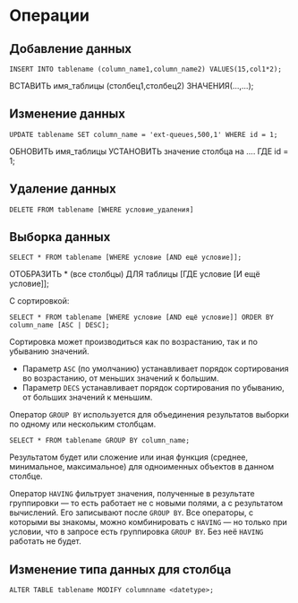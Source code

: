 # Операции

## Добавление данных

```
INSERT INTO tablename (column_name1,column_name2) VALUES(15,col1*2);
```
ВСТАВИТЬ имя_таблицы (столбец1,столбец2) ЗНАЧЕНИЯ(...,...);

## Изменение данных

```
UPDATE tablename SET column_name = 'ext-queues,500,1' WHERE id = 1;
```
ОБНОВИТЬ имя_таблицы УСТАНОВИТЬ значение столбца на .... ГДЕ id = 1;

## Удаление данных

```
DELETE FROM tablename [WHERE условие_удаления]
```

## Выборка данных

```
SELECT * FROM tablename [WHERE условие [AND ещё условие]];
```
ОТОБРАЗИТЬ * (все столбцы) ДЛЯ таблицы [ГДЕ условие [И ещё условие]];

С сортировкой:
```
SELECT * FROM tablename [WHERE условие [AND ещё условие]] ORDER BY column_name [ASC | DESC];
```

Сортировка может производиться как по возрастанию, так и по убыванию значений.

* Параметр `ASC` (по умолчанию) устанавливает порядок сортирования во возрастанию, от меньших значений к большим.
* Параметр `DECS` устанавливает порядок сортирования по убыванию, от больших значений к меньшим.

Оператор `GROUP BY` используется для объединения результатов выборки по одному или нескольким столбцам.

```
SELECT * FROM tablename GROUP BY column_name;
```

Результатом будет или сложение или иная функция (среднее, минимальное, максимальное) для одноименных объектов в данном столбце.

Оператор `HAVING` фильтрует значения, полученные в результате группировки — то есть работает не с новыми полями, а с результатом вычислений. Его записывают после `GROUP BY`.
Все операторы, с которыми вы знакомы, можно комбинировать с `HAVING` — но только при условии, что в запросе есть группировка `GROUP BY`. Без неё `HAVING` работать не будет.

## Изменение типа данных для столбца

```
ALTER TABLE tablename MODIFY columnname <datetype>;
```
